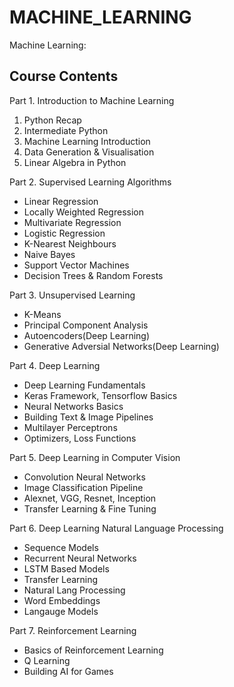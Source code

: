 # MACHINE_LEARNING
Machine Learning:


## Course Contents


Part 1. Introduction to Machine Learning

1. Python Recap
2. Intermediate Python
3. Machine Learning Introduction
4. Data Generation & Visualisation
5. Linear Algebra in Python

Part 2. Supervised Learning Algorithms

* Linear Regression
* Locally Weighted Regression
* Multivariate Regression
* Logistic Regression
* K-Nearest Neighbours
* Naive Bayes
* Support Vector Machines
* Decision Trees & Random Forests

Part 3. Unsupervised Learning

* K-Means
* Principal Component Analysis
* Autoencoders(Deep Learning)
* Generative Adversial Networks(Deep Learning)

Part 4. Deep Learning

* Deep Learning Fundamentals
* Keras Framework, Tensorflow Basics
* Neural Networks Basics
* Building Text & Image Pipelines
* Multilayer Perceptrons
* Optimizers, Loss Functions

Part 5. Deep Learning in Computer Vision

* Convolution Neural Networks
* Image Classification Pipeline
* Alexnet, VGG, Resnet, Inception
* Transfer Learning & Fine Tuning

Part 6. Deep Learning Natural Language Processing

* Sequence Models
* Recurrent Neural Networks
* LSTM Based Models
* Transfer Learning
* Natural Lang Processing
* Word Embeddings
* Langauge Models

Part 7. Reinforcement Learning

* Basics of Reinforcement Learning
* Q Learning
* Building AI for Games
